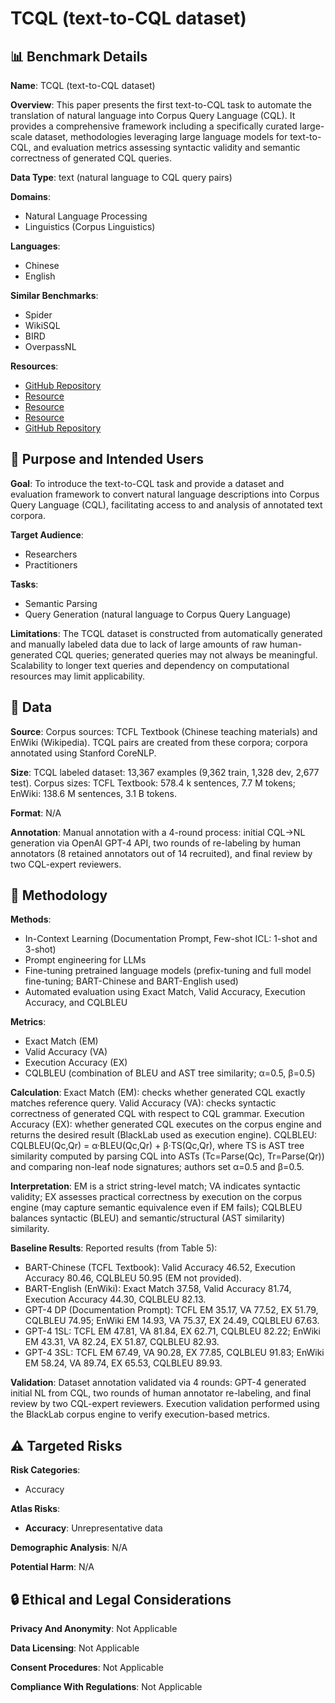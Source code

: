 # TCQL (text-to-CQL dataset)

## 📊 Benchmark Details

**Name**: TCQL (text-to-CQL dataset)

**Overview**: This paper presents the first text-to-CQL task to automate the translation of natural language into Corpus Query Language (CQL). It provides a comprehensive framework including a specifically curated large-scale dataset, methodologies leveraging large language models for text-to-CQL, and evaluation metrics assessing syntactic validity and semantic correctness of generated CQL queries.

**Data Type**: text (natural language to CQL query pairs)

**Domains**:
- Natural Language Processing
- Linguistics (Corpus Linguistics)

**Languages**:
- Chinese
- English

**Similar Benchmarks**:
- Spider
- WikiSQL
- BIRD
- OverpassNL

**Resources**:
- [GitHub Repository](https://github.com/INL/BlackLab)
- [Resource](https://cwb.sourceforge.io/cqpweb.php)
- [Resource](https://www.sketchengine.eu/)
- [Resource](https://dumps.wikimedia.org/)
- [GitHub Repository](https://github.com/attardi/wikiextractor)

## 🎯 Purpose and Intended Users

**Goal**: To introduce the text-to-CQL task and provide a dataset and evaluation framework to convert natural language descriptions into Corpus Query Language (CQL), facilitating access to and analysis of annotated text corpora.

**Target Audience**:
- Researchers
- Practitioners

**Tasks**:
- Semantic Parsing
- Query Generation (natural language to Corpus Query Language)

**Limitations**: The TCQL dataset is constructed from automatically generated and manually labeled data due to lack of large amounts of raw human-generated CQL queries; generated queries may not always be meaningful. Scalability to longer text queries and dependency on computational resources may limit applicability.

## 💾 Data

**Source**: Corpus sources: TCFL Textbook (Chinese teaching materials) and EnWiki (Wikipedia). TCQL pairs are created from these corpora; corpora annotated using Stanford CoreNLP.

**Size**: TCQL labeled dataset: 13,367 examples (9,362 train, 1,328 dev, 2,677 test). Corpus sizes: TCFL Textbook: 578.4 k sentences, 7.7 M tokens; EnWiki: 138.6 M sentences, 3.1 B tokens.

**Format**: N/A

**Annotation**: Manual annotation with a 4-round process: initial CQL→NL generation via OpenAI GPT-4 API, two rounds of re-labeling by human annotators (8 retained annotators out of 14 recruited), and final review by two CQL-expert reviewers.

## 🔬 Methodology

**Methods**:
- In-Context Learning (Documentation Prompt, Few-shot ICL: 1-shot and 3-shot)
- Prompt engineering for LLMs
- Fine-tuning pretrained language models (prefix-tuning and full model fine-tuning; BART-Chinese and BART-English used)
- Automated evaluation using Exact Match, Valid Accuracy, Execution Accuracy, and CQLBLEU

**Metrics**:
- Exact Match (EM)
- Valid Accuracy (VA)
- Execution Accuracy (EX)
- CQLBLEU (combination of BLEU and AST tree similarity; α=0.5, β=0.5)

**Calculation**: Exact Match (EM): checks whether generated CQL exactly matches reference query. Valid Accuracy (VA): checks syntactic correctness of generated CQL with respect to CQL grammar. Execution Accuracy (EX): whether generated CQL executes on the corpus engine and returns the desired result (BlackLab used as execution engine). CQLBLEU: CQLBLEU(Qc,Qr) = α·BLEU(Qc,Qr) + β·TS(Qc,Qr), where TS is AST tree similarity computed by parsing CQL into ASTs (Tc=Parse(Qc), Tr=Parse(Qr)) and comparing non-leaf node signatures; authors set α=0.5 and β=0.5.

**Interpretation**: EM is a strict string-level match; VA indicates syntactic validity; EX assesses practical correctness by execution on the corpus engine (may capture semantic equivalence even if EM fails); CQLBLEU balances syntactic (BLEU) and semantic/structural (AST similarity) similarity.

**Baseline Results**: Reported results (from Table 5):
- BART-Chinese (TCFL Textbook): Valid Accuracy 46.52, Execution Accuracy 80.46, CQLBLEU 50.95 (EM not provided).
- BART-English (EnWiki): Exact Match 37.58, Valid Accuracy 81.74, Execution Accuracy 44.30, CQLBLEU 82.13.
- GPT-4 DP (Documentation Prompt): TCFL EM 35.17, VA 77.52, EX 51.79, CQLBLEU 74.95; EnWiki EM 14.93, VA 75.37, EX 24.49, CQLBLEU 67.63.
- GPT-4 1SL: TCFL EM 47.81, VA 81.84, EX 62.71, CQLBLEU 82.22; EnWiki EM 43.31, VA 82.24, EX 51.87, CQLBLEU 82.93.
- GPT-4 3SL: TCFL EM 67.49, VA 90.28, EX 77.85, CQLBLEU 91.83; EnWiki EM 58.24, VA 89.74, EX 65.53, CQLBLEU 89.93.

**Validation**: Dataset annotation validated via 4 rounds: GPT-4 generated initial NL from CQL, two rounds of human annotator re-labeling, and final review by two CQL-expert reviewers. Execution validation performed using the BlackLab corpus engine to verify execution-based metrics.

## ⚠️ Targeted Risks

**Risk Categories**:
- Accuracy

**Atlas Risks**:
- **Accuracy**: Unrepresentative data

**Demographic Analysis**: N/A

**Potential Harm**: N/A

## 🔒 Ethical and Legal Considerations

**Privacy And Anonymity**: Not Applicable

**Data Licensing**: Not Applicable

**Consent Procedures**: Not Applicable

**Compliance With Regulations**: Not Applicable
